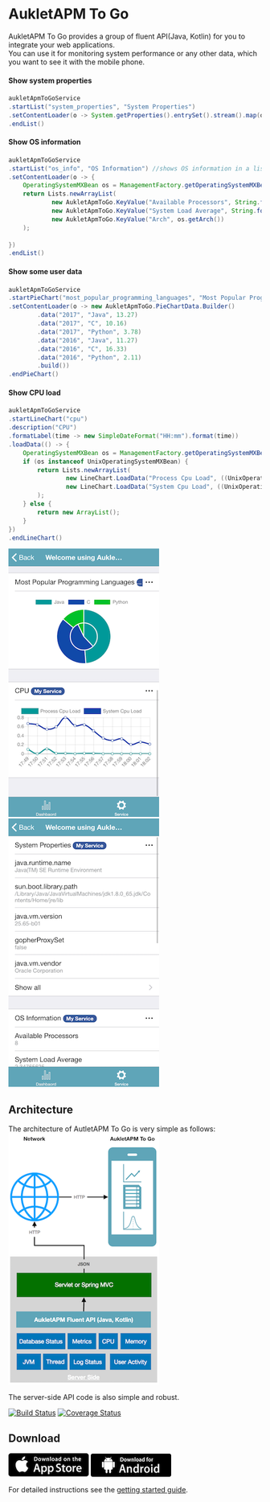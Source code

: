 # AukletAPM To Go


AukletAPM To Go provides a group of fluent API(Java, Kotlin) for you to integrate your web applications.  
You can use it for monitoring system performance or any other data, which you want to see it with the mobile phone.

#### Show system properties
```java
aukletApmToGoService
.startList("system_properties", "System Properties")
.setContentLoader(o -> System.getProperties().entrySet().stream().map(objectObjectEntry -> new AukletApmToGo.KeyValue(objectObjectEntry.getKey().toString(), objectObjectEntry.getValue().toString())).collect(Collectors.toList()))
.endList()

```

#### Show OS information
```java
aukletApmToGoService
.startList("os_info", "OS Information") //shows OS information in a list component
.setContentLoader(o -> {
    OperatingSystemMXBean os = ManagementFactory.getOperatingSystemMXBean();
    return Lists.newArrayList(
            new AukletApmToGo.KeyValue("Available Processors", String.format("%s", os.getAvailableProcessors())),
            new AukletApmToGo.KeyValue("System Load Average", String.format("%s", os.getSystemLoadAverage())),
            new AukletApmToGo.KeyValue("Arch", os.getArch())
    );

})
.endList()
```

#### Show some user data
```java
aukletApmToGoService
.startPieChart("most_popular_programming_languages", "Most Popular Programming Languages")
.setContentLoader(o -> new AukletApmToGo.PieChartData.Builder()
        .data("2017", "Java", 13.27)
        .data("2017", "C", 10.16)
        .data("2017", "Python", 3.78)
        .data("2016", "Java", 11.27)
        .data("2016", "C", 16.33)
        .data("2016", "Python", 2.11)
        .build())
.endPieChart()
```

#### Show CPU load
```java
aukletApmToGoService
.startLineChart("cpu")
.description("CPU")
.formatLabel(time -> new SimpleDateFormat("HH:mm").format(time))
.loadData(() -> {
    OperatingSystemMXBean os = ManagementFactory.getOperatingSystemMXBean();
    if (os instanceof UnixOperatingSystemMXBean) {
        return Lists.newArrayList(
                new LineChart.LoadData("Process Cpu Load", ((UnixOperatingSystemMXBean) os).getProcessCpuLoad()),
                new LineChart.LoadData("System Cpu Load", ((UnixOperatingSystemMXBean) os).getSystemCpuLoad())
        );
    } else {
        return new ArrayList();
    }
})
.endLineChart()
```

![Screenshot4](img/screenshot4.png)
![Screenshot5](img/screenshot5.png)


## Architecture
The architecture of AutletAPM To Go is very simple as follows:  
![architecture](img/architecture.png)

The server-side API code is also simple and robust.

[![Build Status](https://api.travis-ci.org/aukletapm/aukletapm-to-go.svg?branch=master)](https://travis-ci.org/aukletapm/aukletapm-to-go)
[![Coverage Status](https://codecov.io/gh/aukletapm/aukletapm-to-go/branch/master/graph/badge.svg)](https://codecov.io/gh/aukletapm/aukletapm-to-go/branch/master)


## Download
<a href="https://itunes.apple.com/us/app/AukletAPM/id1351572279?mt=8" target="_blank">![Download on the AppStore](img/download-on-the-appstore.png)</a>
<a href="https://play.google.com/store/apps/details?id=com.aukletapm.go" target="_blank">![Download on the AppStore](img/download-for-android.png)</a>

For detailed instructions see the [getting started guide](getting-started/index.md).